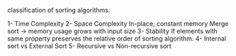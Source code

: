 classification of sorting algorithms:

1- Time Complexity
2- Space Complexity
    In-place, constant memory
    Merge sort -> memory usage grows with input size
3- Stability
    If elements with same property preserves the relative order of sorting algorithm.
4- Internal sort vs External Sort
5- Recursive vs Non-recursive sort